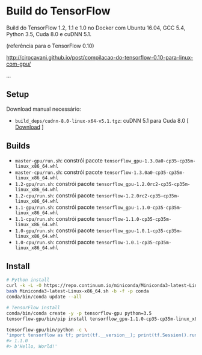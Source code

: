 # Build do TensorFlow

Build do TensorFlow 1.2, 1.1 e 1.0 no Docker com Ubuntu 16.04, GCC 5.4, Python 3.5, Cuda 8.0 e cuDNN 5.1.

(referência para o TensorFlow 0.10)

http://cirocavani.github.io/post/compilacao-do-tensorflow-0.10-para-linux-com-gpu/

...

## Setup

Download manual necessário:

* `build_deps/cudnn-8.0-linux-x64-v5.1.tgz`: cuDNN 5.1 para Cuda 8.0 [ [Download](https://developer.nvidia.com/rdp/cudnn-download) ]

## Builds

*  `master-gpu/run.sh`: constrói pacote `tensorflow_gpu-1.3.0a0-cp35-cp35m-linux_x86_64.whl`
*  `master-cpu/run.sh`: constrói pacote `tensorflow-1.3.0a0-cp35-cp35m-linux_x86_64.whl`
*  `1.2-gpu/run.sh`: constrói pacote `tensorflow_gpu-1.2.0rc2-cp35-cp35m-linux_x86_64.whl`
*  `1.2-cpu/run.sh`: constrói pacote `tensorflow-1.2.0rc2-cp35-cp35m-linux_x86_64.whl`
*  `1.1-gpu/run.sh`: constrói pacote `tensorflow_gpu-1.1.0-cp35-cp35m-linux_x86_64.whl`
*  `1.1-cpu/run.sh`: constrói pacote `tensorflow-1.1.0-cp35-cp35m-linux_x86_64.whl`
*  `1.0-gpu/run.sh`: constrói pacote `tensorflow_gpu-1.0.1-cp35-cp35m-linux_x86_64.whl`
*  `1.0-cpu/run.sh`: constrói pacote `tensorflow-1.0.1-cp35-cp35m-linux_x86_64.whl`

## Install

```sh
# Python install
curl -k -L -O https://repo.continuum.io/miniconda/Miniconda3-latest-Linux-x86_64.sh
bash Miniconda3-latest-Linux-x86_64.sh -b -f -p conda
conda/bin/conda update --all

# TensorFlow install
conda/bin/conda create -y -p tensorflow-gpu python=3.5
tensorflow-gpu/bin/pip install tensorflow_gpu-1.1.0-cp35-cp35m-linux_x86_64.whl

tensorflow-gpu/bin/python -c \
'import tensorflow as tf; print(tf.__version__); print(tf.Session().run(tf.constant("Hello, World!")))'
#> 1.1.0
#> b'Hello, World!'
```
